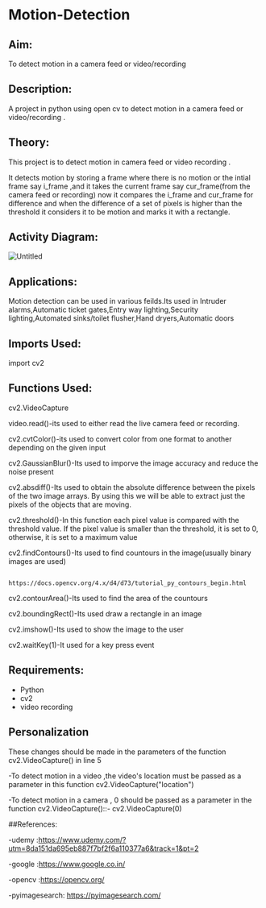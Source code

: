 # Motion-Detection
## Aim:
To detect motion in a camera feed or video/recording

## Description:
A project in python using open cv to detect motion in a camera feed or video/recording .
## Theory:
This project is to detect motion in camera feed or video recording .

It detects motion by storing a frame where there is no motion or the intial frame say i_frame ,and it takes the current frame say cur_frame(from the camera feed or
recording) now it compares the i_frame and cur_frame for difference and when the difference of a set of pixels is higher than the threshold it considers it to be motion and marks it with a rectangle.

## Activity Diagram:

![Untitled](https://user-images.githubusercontent.com/82216452/182594428-98da61dd-d37e-4518-b598-0b1ed5e3cd19.jpg)


## Applications:

Motion detection can be used in various feilds.Its used in Intruder alarms,Automatic ticket gates,Entry way lighting,Security lighting,Automated sinks/toilet
flusher,Hand dryers,Automatic doors

## Imports Used:

import cv2

## Functions Used:

cv2.VideoCapture

video.read()-its used to either read the live camera feed or recording.

cv2.cvtColor()-its used to convert color from one format to another depending on the given input

cv2.GaussianBlur()-Its used to imporve the image accuracy and reduce  the noise present

cv2.absdiff()-Its used to obtain the absolute difference between the pixels of the two image arrays. By using this we will be able to extract just the pixels of the objects that are moving.

cv2.threshold()-In this function each pixel value is compared with the threshold value. If the pixel value is smaller than the threshold, it is set to 0, otherwise, it is set to a maximum value

cv2.findContours()-Its used to find countours in the image(usually binary images are used)
  
                    https://docs.opencv.org/4.x/d4/d73/tutorial_py_contours_begin.html  

cv2.contourArea()-Its used to find the area of the countours

cv2.boundingRect()-Its used draw a rectangle in an image

cv2.imshow()-Its used to show the image to the user   

cv2.waitKey(1)-It used for a key press event 

## Requirements:
- Python
- cv2
- video recording

## Personalization

These changes should be made in the parameters of the function cv2.VideoCapture() in line 5

-To detect motion in a video ,the video's location must be passed as a parameter in this function cv2.VideoCapture("location")  

-To detect motion in a camera , 0 should be passed as a  parameter in the function cv2.VideoCapture()::-  cv2.VideoCapture(0)

##References:

-udemy  :https://www.udemy.com/?utm=8da151da695eb887f7bf2f6a110377a6&track=1&pt=2

-google :https://www.google.co.in/

-opencv :https://opencv.org/

-pyimagesearch: https://pyimagesearch.com/
